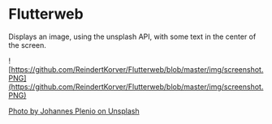 # Flutterweb
Displays an image, using the unsplash API, with some text in the center of the screen.

![https://github.com/ReindertKorver/Flutterweb/blob/master/img/screenshot.PNG](https://github.com/ReindertKorver/Flutterweb/blob/master/img/screenshot.PNG)

[Photo by Johannes Plenio on Unsplash](https://unsplash.com/photos/RwHv7LgeC7s)
